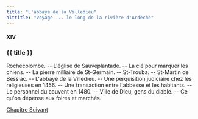 ```yaml
---
title: "L'abbaye de la Villedieu"
alttitle: "Voyage ... le long de la rivière d'Ardèche"
---
```


#### XIV

### {{ title }}

<div class="tltr">

Rochecolombe. -- L'église de Sauveplantade. -- La clé pour marquer les chiens.
-- La pierre milliaire de St-Germain. -- St-Trouba. -- St-Martin de Bessiac. --
L'abbaye de la Villedieu. -- Une perquisition judiciaire chez les religieuses en
1456. -- Une transaction entre l'abbesse et les habitants. -- Le personnel du
couvent en 1480. -- Ville de Dieu, gens du diable. -- Ce qu'on dépense aux
foires et marchés.

</div>

<div id="next">

[Chapitre Suivant](15.html)

</div>

